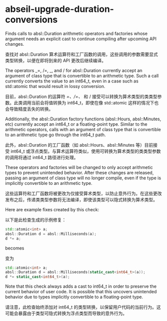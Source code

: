 # abseil-upgrade-duration-conversions

Finds calls to absl::Duration arithmetic operators and factories whose argument needs an explicit cast to continue compiling after upcoming API changes.

查找对 absl::Duration 算术运算符和工厂函数的调用，这些调用的参数需要显式类型转换，以便在即将到来的 API 更改后继续编译。

The operators _=, /=, _, and / for absl::Duration currently accept an argument of class type that is convertible to an arithmetic type. Such a call currently converts the value to an int64_t, even in a case such as std::atomic<float> that would result in lossy conversion.

目前，absl::Duration 的运算符 _=、/=、_ 和 / 接受可以转换为算术类型的类类型参数。此类调用当前会将值转换为 int64_t，即使在像 std::atomic<float> 这样的情况下也会导致精度丢失的转换。

Additionally, the absl::Duration factory functions (absl::Hours, absl::Minutes, etc) currently accept an int64_t or a floating-point type. Similar to the arithmetic operators, calls with an argument of class type that is convertible to an arithmetic type go through the int64_t path.

此外，absl::Duration 的工厂函数（如 absl::Hours、absl::Minutes 等）目前接受 int64_t 或浮点类型。与算术运算符类似，使用可转换为算术类型的类类型参数的调用将通过 int64_t 路径进行处理。

These operators and factories will be changed to only accept arithmetic types to prevent unintended behavior. After these changes are released, passing an argument of class type will no longer compile, even if the type is implicitly convertible to an arithmetic type.

这些运算符和工厂函数将被更改为仅接受算术类型，以防止意外行为。在这些更改发布之后，传递类类型参数将无法编译，即使该类型可以隐式转换为算术类型。

Here are example fixes created by this check:

以下是此检查生成的示例修复：

```c++
std::atomic<int> a;
absl::Duration d = absl::Milliseconds(a);
d *= a;
```

becomes

变为

```c++
std::atomic<int> a;
absl::Duration d = absl::Milliseconds(static_cast<int64_t>(a));
d *= static_cast<int64_t>(a);
```

Note that this check always adds a cast to int64_t in order to preserve the current behavior of user code. It is possible that this uncovers unintended behavior due to types implicitly convertible to a floating-point type.

请注意，此检查始终添加对 int64_t 的类型转换，以保留用户代码的当前行为。这可能会暴露由于类型可隐式转换为浮点类型而导致的意外行为。
